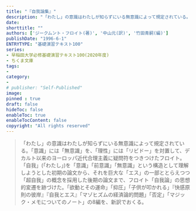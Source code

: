 ```yaml
---
title: "『自我論集』"
description: "「わたし」の意識はわたしが知らずにいる無意識によって規定されている。「意識」には「無意識」を、「理性」には「リビドー」を対置して、デカルト以来のヨーロッパ近代合理主義に疑問符をつきつけたフロイト。「自我」(「わたし」)を「意識」「前意識」「無意識」という構造として理解しようとした初期の論文から、それを巨大な「エス」の一部ととらえつつ「超自我」の概念を採用した後期の論文まで、フロイト「自我論」の思想的変遷を跡づけた。「欲動とその運命」「抑圧」「子供が叩かれる」『快感原則の彼岸』『自我とエス』「マゾヒズムの経済論的問題」「否定」「マジック・メモについてのノート」の8編を、新訳でおくる。"
date: 
shorttitle: ""
authors: ['ジークムント・フロイト(著)', '中山元(訳)', '竹田青嗣(編)']
publishDate: "1996-6-1"
ENTRYTYPE: "基礎演習テキスト100"
series:
- 早稲田大学必修基礎演習テキスト100(2020年度)
- ちくま文庫
tags: 
- 
category: 
- 
# publisher: "Self-Published"
image: 
pinned : true
draft: false
hideToc: false
enableToc: true
enableTocContent: false
copyright: "All rights reserved"
---
```


>「わたし」の意識はわたしが知らずにいる無意識によって規定されている。「意識」には「無意識」を、「理性」には「リビドー」を対置して、デカルト以来のヨーロッパ近代合理主義に疑問符をつきつけたフロイト。「自我」(「わたし」)を「意識」「前意識」「無意識」という構造として理解しようとした初期の論文から、それを巨大な「エス」の一部ととらえつつ「超自我」の概念を採用した後期の論文まで、フロイト「自我論」の思想的変遷を跡づけた。「欲動とその運命」「抑圧」「子供が叩かれる」『快感原則の彼岸』『自我とエス』「マゾヒズムの経済論的問題」「否定」「マジック・メモについてのノート」の8編を、新訳でおくる。